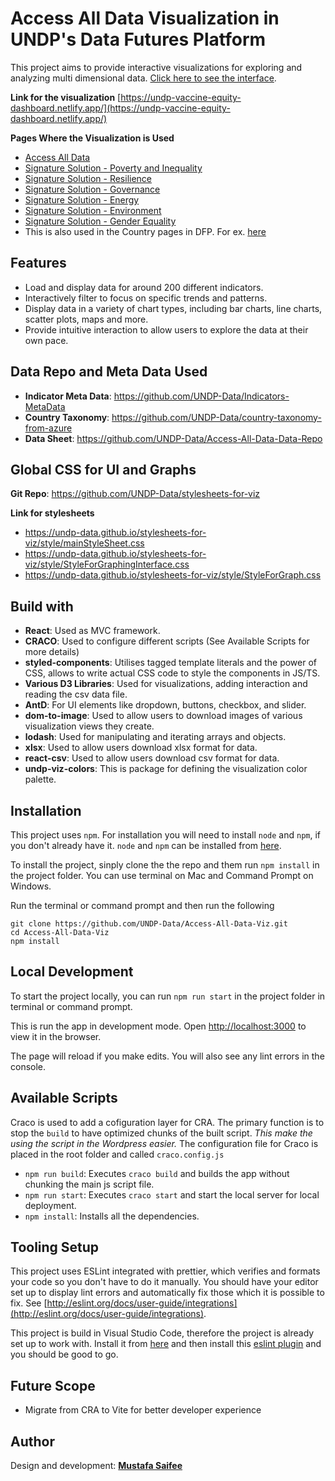 # Access All Data Visualization in UNDP's Data Futures Platform

This project aims to provide interactive visualizations for exploring and analyzing multi dimensional data. [Click here to see the interface](https://data.undp.org/explore-all-data/).

__Link for the visualization__
[https://undp-vaccine-equity-dashboard.netlify.app/](https://undp-vaccine-equity-dashboard.netlify.app/)

__Pages Where the Visualization is Used__
* [Access All Data](https://data.undp.org/explore-all-data/)
* [Signature Solution - Poverty and Inequality](https://data.undp.com/topics/poverty-and-inequality)
* [Signature Solution - Resilience](https://data.undp.com/topics/resilience)
* [Signature Solution - Governance](https://data.undp.com/topics/governance)
* [Signature Solution - Energy](https://data.undp.com/topics/energy)
* [Signature Solution - Environment](https://data.undp.com/topics/environment)
* [Signature Solution - Gender Equality](https://data.undp.com/topics/gender-equality)
* This is also used in the Country pages in DFP. For ex. [here](https://data.undp.acsitefactory.com/countries/AFG)

## Features
* Load and display data for around 200 different indicators.
* Interactively filter to focus on specific trends and patterns.
* Display data in a variety of chart types, including bar charts, line charts, scatter plots, maps and more.
* Provide intuitive interaction to allow users to explore the data at their own pace.

## Data Repo and Meta Data Used
* __Indicator Meta Data__: https://github.com/UNDP-Data/Indicators-MetaData
* __Country Taxonomy__: https://github.com/UNDP-Data/country-taxonomy-from-azure
* __Data Sheet__: https://github.com/UNDP-Data/Access-All-Data-Data-Repo

## Global CSS for UI and Graphs
__Git Repo__: https://github.com/UNDP-Data/stylesheets-for-viz

__Link for stylesheets__
* https://undp-data.github.io/stylesheets-for-viz/style/mainStyleSheet.css
* https://undp-data.github.io/stylesheets-for-viz/style/StyleForGraphingInterface.css
* https://undp-data.github.io/stylesheets-for-viz/style/StyleForGraph.css

## Build with
* __React__: Used as MVC framework.
* __CRACO__: Used to configure different scripts (See Available Scripts for more details)
* __styled-components__: Utilises tagged template literals and the power of CSS, allows to write actual CSS code to style the components in JS/TS.
* __Various D3 Libraries__: Used for visualizations, adding interaction and reading the csv data file.
* __AntD__: For UI elements like dropdown, buttons, checkbox, and slider.
* __dom-to-image__: Used to allow users to download images of various visualization views they create.
* __lodash__: Used for manipulating and iterating arrays and objects.
* __xlsx__: Used to allow users download xlsx format for data.
* __react-csv__: Used to allow users download csv format for data.
* __undp-viz-colors__: This is package for defining the visualization color palette.

## Installation
This project uses `npm`. For installation you will need to install `node` and `npm`, if you don't already have it. `node` and `npm` can be installed from [here](https://nodejs.org/en/download/).

To install the project, sinply clone the the repo and them run `npm install` in the project folder. You can use terminal on Mac and Command Prompt on Windows.

Run the terminal or command prompt and then run the following

```
git clone https://github.com/UNDP-Data/Access-All-Data-Viz.git
cd Access-All-Data-Viz
npm install
```

## Local Development
To start the project locally, you can run `npm run start` in the project folder in terminal or command prompt.

This is run the app in development mode. Open [http://localhost:3000](http://localhost:3000) to view it in the browser.

The page will reload if you make edits. You will also see any lint errors in the console.

## Available Scripts
Craco is used to add a cofiguration layer for CRA. The primary function is to stop the `build` to have optimized chunks of the built script. _This make the using the script in the Wordpress easier._ The configuration file for Craco is placed in the root folder and called `craco.config.js`
* `npm run build`: Executes `craco build` and builds the app without chunking the main js script file.
* `npm run start`: Executes `craco start` and start the local server for local deployment.
* `npm install`: Installs all the dependencies.

## Tooling Setup
This project uses ESLint integrated with prettier, which verifies and formats your code so you don't have to do it manually. You should have your editor set up to display lint errors and automatically fix those which it is possible to fix. See [http://eslint.org/docs/user-guide/integrations](http://eslint.org/docs/user-guide/integrations).

This project is build in Visual Studio Code, therefore the project is already set up to work with. Install it from [here](https://code.visualstudio.com/) and then install this [eslint plugin](https://marketplace.visualstudio.com/items?itemName=dbaeumer.vscode-eslint) and you should be good to go.

## Future Scope
* Migrate from CRA to Vite for better developer experience

## Author
Design and development: [**Mustafa Saifee**](mailto:mustafa.saifee@undp.org)